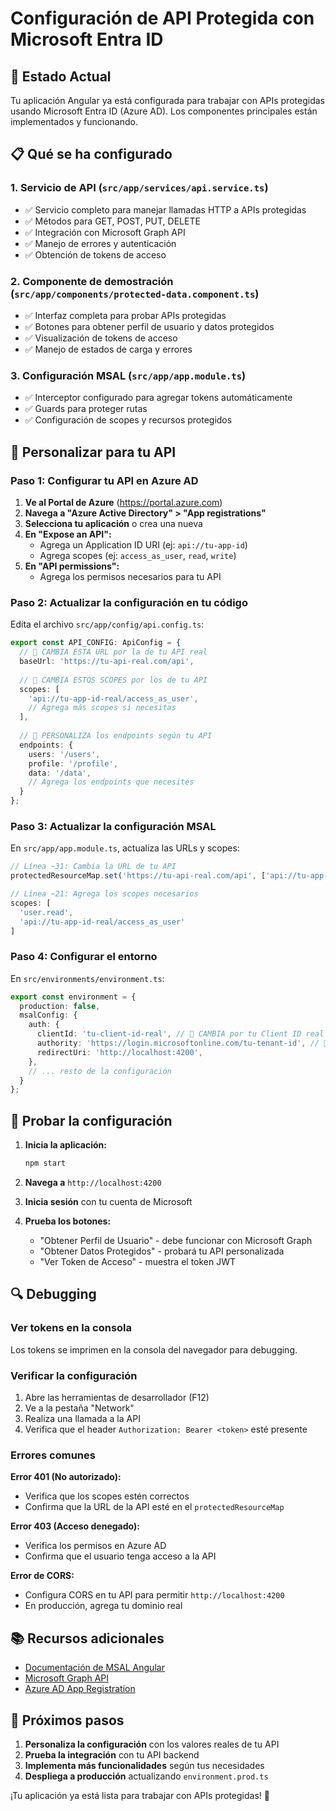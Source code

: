 # Configuración de API Protegida con Microsoft Entra ID

## 🚀 Estado Actual
Tu aplicación Angular ya está configurada para trabajar con APIs protegidas usando Microsoft Entra ID (Azure AD). Los componentes principales están implementados y funcionando.

## 📋 Qué se ha configurado

### 1. Servicio de API (`src/app/services/api.service.ts`)
- ✅ Servicio completo para manejar llamadas HTTP a APIs protegidas
- ✅ Métodos para GET, POST, PUT, DELETE
- ✅ Integración con Microsoft Graph API
- ✅ Manejo de errores y autenticación
- ✅ Obtención de tokens de acceso

### 2. Componente de demostración (`src/app/components/protected-data.component.ts`)
- ✅ Interfaz completa para probar APIs protegidas
- ✅ Botones para obtener perfil de usuario y datos protegidos
- ✅ Visualización de tokens de acceso
- ✅ Manejo de estados de carga y errores

### 3. Configuración MSAL (`src/app/app.module.ts`)
- ✅ Interceptor configurado para agregar tokens automáticamente
- ✅ Guards para proteger rutas
- ✅ Configuración de scopes y recursos protegidos

## 🔧 Personalizar para tu API

### Paso 1: Configurar tu API en Azure AD

1. **Ve al Portal de Azure** (https://portal.azure.com)
2. **Navega a "Azure Active Directory" > "App registrations"**
3. **Selecciona tu aplicación** o crea una nueva
4. **En "Expose an API":**
   - Agrega un Application ID URI (ej: `api://tu-app-id`)
   - Agrega scopes (ej: `access_as_user`, `read`, `write`)
5. **En "API permissions":**
   - Agrega los permisos necesarios para tu API

### Paso 2: Actualizar la configuración en tu código

Edita el archivo `src/app/config/api.config.ts`:

```typescript
export const API_CONFIG: ApiConfig = {
  // 🔄 CAMBIA ESTA URL por la de tu API real
  baseUrl: 'https://tu-api-real.com/api',
  
  // 🔄 CAMBIA ESTOS SCOPES por los de tu API
  scopes: [
    'api://tu-app-id-real/access_as_user',
    // Agrega más scopes si necesitas
  ],
  
  // 🔄 PERSONALIZA los endpoints según tu API
  endpoints: {
    users: '/users',
    profile: '/profile',
    data: '/data',
    // Agrega los endpoints que necesites
  }
};
```

### Paso 3: Actualizar la configuración MSAL

En `src/app/app.module.ts`, actualiza las URLs y scopes:

```typescript
// Línea ~31: Cambia la URL de tu API
protectedResourceMap.set('https://tu-api-real.com/api', ['api://tu-app-id-real/access_as_user']);

// Línea ~21: Agrega los scopes necesarios
scopes: [
  'user.read',
  'api://tu-app-id-real/access_as_user'
]
```

### Paso 4: Configurar el entorno

En `src/environments/environment.ts`:

```typescript
export const environment = {
  production: false,
  msalConfig: {
    auth: {
      clientId: 'tu-client-id-real', // 🔄 CAMBIA por tu Client ID real
      authority: 'https://login.microsoftonline.com/tu-tenant-id', // 🔄 CAMBIA por tu Tenant ID
      redirectUri: 'http://localhost:4200',
    },
    // ... resto de la configuración
  }
};
```

## 🧪 Probar la configuración

1. **Inicia la aplicación:**
   ```bash
   npm start
   ```

2. **Navega a** `http://localhost:4200`

3. **Inicia sesión** con tu cuenta de Microsoft

4. **Prueba los botones:**
   - "Obtener Perfil de Usuario" - debe funcionar con Microsoft Graph
   - "Obtener Datos Protegidos" - probará tu API personalizada
   - "Ver Token de Acceso" - muestra el token JWT

## 🔍 Debugging

### Ver tokens en la consola
Los tokens se imprimen en la consola del navegador para debugging.

### Verificar la configuración
1. Abre las herramientas de desarrollador (F12)
2. Ve a la pestaña "Network"
3. Realiza una llamada a la API
4. Verifica que el header `Authorization: Bearer <token>` esté presente

### Errores comunes

**Error 401 (No autorizado):**
- Verifica que los scopes estén correctos
- Confirma que la URL de la API esté en el `protectedResourceMap`

**Error 403 (Acceso denegado):**
- Verifica los permisos en Azure AD
- Confirma que el usuario tenga acceso a la API

**Error de CORS:**
- Configura CORS en tu API para permitir `http://localhost:4200`
- En producción, agrega tu dominio real

## 📚 Recursos adicionales

- [Documentación de MSAL Angular](https://github.com/AzureAD/microsoft-authentication-library-for-js/tree/dev/lib/msal-angular)
- [Microsoft Graph API](https://docs.microsoft.com/en-us/graph/)
- [Azure AD App Registration](https://docs.microsoft.com/en-us/azure/active-directory/develop/quickstart-register-app)

## 🎯 Próximos pasos

1. **Personaliza la configuración** con los valores reales de tu API
2. **Prueba la integración** con tu API backend
3. **Implementa más funcionalidades** según tus necesidades
4. **Despliega a producción** actualizando `environment.prod.ts`

¡Tu aplicación ya está lista para trabajar con APIs protegidas! 🎉
